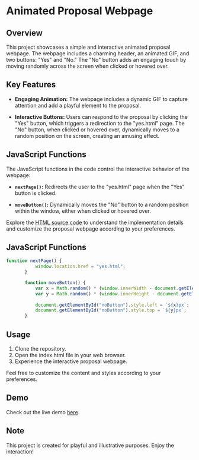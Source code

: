 # Animated Proposal Webpage

## Overview

This project showcases a simple and interactive animated proposal webpage. The webpage includes a charming header, an animated GIF, and two buttons: "Yes" and "No." The "No" button adds an engaging touch by moving randomly across the screen when clicked or hovered over.

## Key Features

- **Engaging Animation:** The webpage includes a dynamic GIF to capture attention and add a playful element to the proposal.
  
- **Interactive Buttons:** Users can respond to the proposal by clicking the "Yes" button, which triggers a redirection to the "yes.html" page. The "No" button, when clicked or hovered over, dynamically moves to a random position on the screen, creating an amusing effect.

## JavaScript Functions

The JavaScript functions in the code control the interactive behavior of the webpage:
- **`nextPage()`:** Redirects the user to the "yes.html" page when the "Yes" button is clicked.
  
- **`moveButton()`:** Dynamically moves the "No" button to a random position within the window, either when clicked or hovered over.

Explore the [HTML source code](index.html) to understand the implementation details and customize the proposal webpage according to your preferences.

## JavaScript Functions
 ```javascript
function nextPage() {
            window.location.href = "yes.html";
        }

        function moveButton() {
            var x = Math.random() * (window.innerWidth - document.getElementById("noButton").offsetWidth);
            var y = Math.random() * (window.innerHeight - document.getElementById("noButton").offsetHeight);
  
            document.getElementById("noButton").style.left = `${x}px`;
            document.getElementById("noButton").style.top = `${y}px`;
        }
```

## Usage

1. Clone the repository.
2. Open the index.html file in your web browser.
3. Experience the interactive proposal webpage.
 
Feel free to customize the content and styles according to your preferences.

## Demo

Check out the live demo [here](https://shivoham8.github.io/doyouwannagooutwithme/).

## Note

This project is created for playful and illustrative purposes. Enjoy the interaction!

